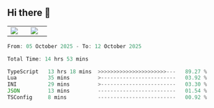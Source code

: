 ## Hi there 👋

<p align="center">
  <table align="center">
  <tr border="none">
  <td width="35%" align="center">
    <img  align="center"  src="http://github-profile-summary-cards.vercel.app/api/cards/stats?username=ricepunk&theme=github_dark" />
  </td>
    
  <td width="65%" align="center">
    <img  align="center"  src="http://github-profile-summary-cards.vercel.app/api/cards/profile-details?username=ricepunk&theme=github_dark" />
  </td>
  </tr>
  </table>
</p>

<!--START_SECTION:waka-->

```typescript
From: 05 October 2025 - To: 12 October 2025

Total Time: 14 hrs 53 mins

TypeScript   13 hrs 18 mins  >>>>>>>>>>>>>>>>>>>>>>---   89.27 %
Lua          35 mins         >------------------------   03.92 %
INI          29 mins         >------------------------   03.30 %
JSON         13 mins         -------------------------   01.54 %
TSConfig     8 mins          -------------------------   00.92 %
```

<!--END_SECTION:waka-->
